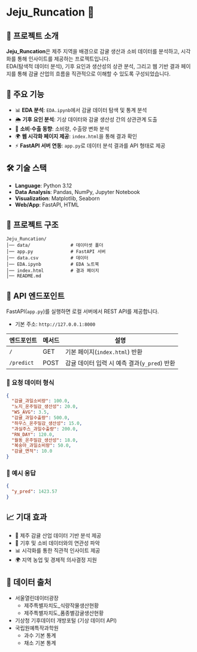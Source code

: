 # Jeju_Runcation 🍊

## 📌 프로젝트 소개
**Jeju_Runcation**은 제주 지역을 배경으로 감귤 생산과 소비 데이터를 분석하고, 시각화를 통해 인사이트를 제공하는 프로젝트입니다.  
EDA(탐색적 데이터 분석), 기후 요인과 생산성의 상관 분석, 그리고 웹 기반 결과 페이지를 통해 감귤 산업의 흐름을 직관적으로 이해할 수 있도록 구성되었습니다.


## 🎯 주요 기능
- 📊 **EDA 분석**: `EDA.ipynb`에서 감귤 데이터 탐색 및 통계 분석  
- 🌦️ **기후 요인 분석**: 기상 데이터와 감귤 생산성 간의 상관관계 도출  
- 🛒 **소비·수출 동향**: 소비량, 수출량 변화 분석  
- 🌍 **웹 시각화 페이지 제공**: `index.html`을 통해 결과 확인  
- ⚡ **FastAPI 서버 연동**: `app.py`로 데이터 분석 결과를 API 형태로 제공  


## 🛠️ 기술 스택
- **Language**: Python 3.12  
- **Data Analysis**: Pandas, NumPy, Jupyter Notebook  
- **Visualization**: Matplotlib, Seaborn  
- **Web/App**: FastAPI, HTML  


## 📂 프로젝트 구조
```plaintext
Jeju_Runcation/
│── data/               # 데이터셋 폴더
│── app.py              # FastAPI 서버
│── data.csv            # 데이터
│── EDA.ipynb           # EDA 노트북
│── index.html          # 결과 페이지
│── README.md
```
## 📡 API 엔드포인트
FastAPI(`app.py`)를 실행하면 로컬 서버에서 REST API를 제공합니다.  

- 기본 주소: `http://127.0.0.1:8000`

| 엔드포인트 | 메서드 | 설명 |
|------------|--------|------|
| `/`        | GET    | 기본 페이지(`index.html`) 반환 |
| `/predict` | POST   | 감귤 데이터 입력 시 예측 결과(`y_pred`) 반환 |

### 🔹 요청 데이터 형식
```json
{
  "감귤_과일소비량": 100.0,
  "노지_온주밀감_생산성": 20.0,
  "WS_AVG": 3.5,
  "감귤_과일수출량": 500.0,
  "하우스_온주밀감_생산성": 15.0,
  "과실주스_과일수출량": 200.0,
  "RN_DAY": 120.0,
  "월동_온주밀감_생산성": 18.0,
  "복숭아_과일소비량": 50.0,
  "감귤_면적": 10.0
}
```

### 🔹 예시 응답
```json
{
  "y_pred": 1423.57
}
```
## 📈 기대 효과
- 🍊 제주 감귤 산업 데이터 기반 분석 제공  
- 🌱 기후 및 소비 데이터와의 연관성 파악  
- 📊 시각화를 통한 직관적 인사이트 제공  
- 🌍 지역 농업 및 경제적 의사결정 지원  

## 📑 데이터 출처
- 서울열린데이터광장  
  - 제주특별자치도_식량작물생산현황  
  - 제주특별자치도_품종별감귤생산현황  
- 기상청 기후데이터 개방포털 (기상 데이터 API)  
- 국립원예특작과학원  
  - 과수 기본 통계  
  - 채소 기본 통계  